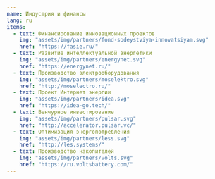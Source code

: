 ```yaml
---
name: Индустрия и финансы
lang: ru
items:
  - text: Финансирование инновационных проектов
    img: "assets/img/partners/fond-sodeystviya-innovatsiyam.svg"
    href: "https://fasie.ru/"
  - text: Развитие интеллектуальной энергетики
    img: "assets/img/partners/energynet.svg"
    href: "https://energynet.ru/"
  - text: Производство электрооборудования
    img: "assets/img/partners/moselektro.svg"
    href: "http://moselectro.ru/"
  - text: Проект Интернет энергии
    img: "assets/img/partners/idea.svg"
    href: "https://idea-go.tech/"
  - text: Венчурное инвестирование
    img: "assets/img/partners/pulsar.svg"
    href: "http://accelerator.pulsar.vc/"
  - text: Оптимизация энергопотребления
    img: "assets/img/partners/less.svg"
    href: "http://les.systems/"
  - text: Производство накопителей
    img: "assets/img/partners/volts.svg"
    href: "https://ru.voltsbattery.com/"
---
```


